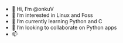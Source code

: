 - 👋 Hi, I’m @onkuV
- 👀 I’m interested in Linux and Foss
- 🌱 I’m currently learning Python and C
- 💞️ I’m looking to collaborate on Python apps
- 📫 

<!---
onkuV/onkuV is a ✨ special ✨ repository because its `README.md` (this file) appears on your GitHub profile.
You can click the Preview link to take a look at your changes.
--->
